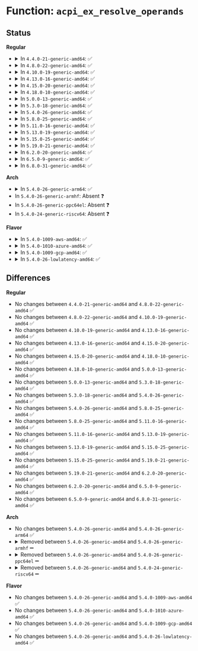 # Function: <code>acpi_ex_resolve_operands</code>

## Status
<b>Regular</b>
<ul>
<li>
<details>
<summary>In <code>4.4.0-21-generic-amd64</code>: ✅</summary>

```c
acpi_status acpi_ex_resolve_operands(u16 opcode, union acpi_operand_object * * stack_ptr, struct acpi_walk_state * walk_state)
```

```json
{
  "name": "acpi_ex_resolve_operands",
  "collision_type": "Unique Global",
  "inline_type": "No",
  "funcs": [
    {
      "addr": 18446744071583666252,
      "name": "acpi_ex_resolve_operands",
      "external": true,
      "loc": "drivers/acpi/acpica/exresop.c:133",
      "file": "drivers/acpi/acpica/exresop.c",
      "inline": "seen, unknown",
      "caller_inline": [],
      "caller_func": [
        "drivers/acpi/acpica/dsopcode.c:acpi_ds_eval_buffer_field_operands",
        "drivers/acpi/acpica/dsopcode.c:acpi_ds_eval_region_operands",
        "drivers/acpi/acpica/dsopcode.c:acpi_ds_eval_table_region_operands",
        "drivers/acpi/acpica/dsopcode.c:acpi_ds_eval_data_object_operands",
        "drivers/acpi/acpica/dswexec.c:acpi_ds_exec_end_op",
        "drivers/acpi/acpica/exoparg1.c:acpi_ex_opcode_1A_0T_1R"
      ]
    }
  ],
  "symbols": [
    {
      "addr": 18446744071583666252,
      "name": "acpi_ex_resolve_operands",
      "section": ".text",
      "bind": "STB_GLOBAL",
      "size": 1249
    }
  ]
}
```
</details>
</li>
<li>
<details>
<summary>In <code>4.8.0-22-generic-amd64</code>: ✅</summary>

```c
acpi_status acpi_ex_resolve_operands(u16 opcode, union acpi_operand_object * * stack_ptr, struct acpi_walk_state * walk_state)
```

```json
{
  "name": "acpi_ex_resolve_operands",
  "collision_type": "Unique Global",
  "inline_type": "No",
  "funcs": [
    {
      "addr": 18446744071583989144,
      "name": "acpi_ex_resolve_operands",
      "external": true,
      "loc": "drivers/acpi/acpica/exresop.c:133",
      "file": "drivers/acpi/acpica/exresop.c",
      "inline": "seen, unknown",
      "caller_inline": [],
      "caller_func": [
        "drivers/acpi/acpica/dsopcode.c:acpi_ds_eval_data_object_operands",
        "drivers/acpi/acpica/dsopcode.c:acpi_ds_eval_table_region_operands",
        "drivers/acpi/acpica/dsopcode.c:acpi_ds_eval_region_operands",
        "drivers/acpi/acpica/dsopcode.c:acpi_ds_eval_buffer_field_operands",
        "drivers/acpi/acpica/dswexec.c:acpi_ds_exec_end_op",
        "drivers/acpi/acpica/exoparg1.c:acpi_ex_opcode_1A_0T_1R"
      ]
    }
  ],
  "symbols": [
    {
      "addr": 18446744071583989144,
      "name": "acpi_ex_resolve_operands",
      "section": ".text",
      "bind": "STB_GLOBAL",
      "size": 1236
    }
  ]
}
```
</details>
</li>
<li>
<details>
<summary>In <code>4.10.0-19-generic-amd64</code>: ✅</summary>

```c
acpi_status acpi_ex_resolve_operands(u16 opcode, union acpi_operand_object * * stack_ptr, struct acpi_walk_state * walk_state)
```

```json
{
  "name": "acpi_ex_resolve_operands",
  "collision_type": "Unique Global",
  "inline_type": "No",
  "funcs": [
    {
      "addr": 18446744071584130540,
      "name": "acpi_ex_resolve_operands",
      "external": true,
      "loc": "drivers/acpi/acpica/exresop.c:133",
      "file": "drivers/acpi/acpica/exresop.c",
      "inline": "seen, unknown",
      "caller_inline": [],
      "caller_func": [
        "drivers/acpi/acpica/dsopcode.c:acpi_ds_eval_data_object_operands",
        "drivers/acpi/acpica/dsopcode.c:acpi_ds_eval_table_region_operands",
        "drivers/acpi/acpica/dsopcode.c:acpi_ds_eval_region_operands",
        "drivers/acpi/acpica/dsopcode.c:acpi_ds_eval_buffer_field_operands",
        "drivers/acpi/acpica/dswexec.c:acpi_ds_exec_end_op",
        "drivers/acpi/acpica/exoparg1.c:acpi_ex_opcode_1A_0T_1R"
      ]
    }
  ],
  "symbols": [
    {
      "addr": 18446744071584130540,
      "name": "acpi_ex_resolve_operands",
      "section": ".text",
      "bind": "STB_GLOBAL",
      "size": 1236
    }
  ]
}
```
</details>
</li>
<li>
<details>
<summary>In <code>4.13.0-16-generic-amd64</code>: ✅</summary>

```c
acpi_status acpi_ex_resolve_operands(u16 opcode, union acpi_operand_object * * stack_ptr, struct acpi_walk_state * walk_state)
```

```json
{
  "name": "acpi_ex_resolve_operands",
  "collision_type": "Unique Global",
  "inline_type": "No",
  "funcs": [
    {
      "addr": 18446744071584197670,
      "name": "acpi_ex_resolve_operands",
      "external": true,
      "loc": "drivers/acpi/acpica/exresop.c:133",
      "file": "drivers/acpi/acpica/exresop.c",
      "inline": "seen, unknown",
      "caller_inline": [],
      "caller_func": [
        "drivers/acpi/acpica/dsopcode.c:acpi_ds_eval_data_object_operands",
        "drivers/acpi/acpica/dsopcode.c:acpi_ds_eval_table_region_operands",
        "drivers/acpi/acpica/dsopcode.c:acpi_ds_eval_region_operands",
        "drivers/acpi/acpica/dsopcode.c:acpi_ds_eval_buffer_field_operands",
        "drivers/acpi/acpica/dswexec.c:acpi_ds_exec_end_op",
        "drivers/acpi/acpica/exoparg1.c:acpi_ex_opcode_1A_0T_1R"
      ]
    }
  ],
  "symbols": [
    {
      "addr": 18446744071584197670,
      "name": "acpi_ex_resolve_operands",
      "section": ".text",
      "bind": "STB_GLOBAL",
      "size": 1230
    }
  ]
}
```
</details>
</li>
<li>
<details>
<summary>In <code>4.15.0-20-generic-amd64</code>: ✅</summary>

```c
acpi_status acpi_ex_resolve_operands(u16 opcode, union acpi_operand_object * * stack_ptr, struct acpi_walk_state * walk_state)
```

```json
{
  "name": "acpi_ex_resolve_operands",
  "collision_type": "Unique Global",
  "inline_type": "No",
  "funcs": [
    {
      "addr": 18446744071584521158,
      "name": "acpi_ex_resolve_operands",
      "external": true,
      "loc": "drivers/acpi/acpica/exresop.c:133",
      "file": "drivers/acpi/acpica/exresop.c",
      "inline": "seen, unknown",
      "caller_inline": [],
      "caller_func": [
        "drivers/acpi/acpica/dsopcode.c:acpi_ds_eval_data_object_operands",
        "drivers/acpi/acpica/dsopcode.c:acpi_ds_eval_table_region_operands",
        "drivers/acpi/acpica/dsopcode.c:acpi_ds_eval_region_operands",
        "drivers/acpi/acpica/dsopcode.c:acpi_ds_eval_buffer_field_operands",
        "drivers/acpi/acpica/dswexec.c:acpi_ds_exec_end_op",
        "drivers/acpi/acpica/exoparg1.c:acpi_ex_opcode_1A_0T_1R"
      ]
    }
  ],
  "symbols": [
    {
      "addr": 18446744071584521158,
      "name": "acpi_ex_resolve_operands",
      "section": ".text",
      "bind": "STB_GLOBAL",
      "size": 2362
    }
  ]
}
```
</details>
</li>
<li>
<details>
<summary>In <code>4.18.0-10-generic-amd64</code>: ✅</summary>

```c
acpi_status acpi_ex_resolve_operands(u16 opcode, union acpi_operand_object * * stack_ptr, struct acpi_walk_state * walk_state)
```

```json
{
  "name": "acpi_ex_resolve_operands",
  "collision_type": "Unique Global",
  "inline_type": "No",
  "funcs": [
    {
      "addr": 18446744071584745495,
      "name": "acpi_ex_resolve_operands",
      "external": true,
      "loc": "drivers/acpi/acpica/exresop.c:99",
      "file": "drivers/acpi/acpica/exresop.c",
      "inline": "seen, unknown",
      "caller_inline": [],
      "caller_func": [
        "drivers/acpi/acpica/dsopcode.c:acpi_ds_eval_data_object_operands",
        "drivers/acpi/acpica/dsopcode.c:acpi_ds_eval_table_region_operands",
        "drivers/acpi/acpica/dsopcode.c:acpi_ds_eval_region_operands",
        "drivers/acpi/acpica/dsopcode.c:acpi_ds_eval_buffer_field_operands",
        "drivers/acpi/acpica/dswexec.c:acpi_ds_exec_end_op",
        "drivers/acpi/acpica/exoparg1.c:acpi_ex_opcode_1A_0T_1R"
      ]
    }
  ],
  "symbols": [
    {
      "addr": 18446744071584745495,
      "name": "acpi_ex_resolve_operands",
      "section": ".text",
      "bind": "STB_GLOBAL",
      "size": 2367
    }
  ]
}
```
</details>
</li>
<li>
<details>
<summary>In <code>5.0.0-13-generic-amd64</code>: ✅</summary>

```c
acpi_status acpi_ex_resolve_operands(u16 opcode, union acpi_operand_object * * stack_ptr, struct acpi_walk_state * walk_state)
```

```json
{
  "name": "acpi_ex_resolve_operands",
  "collision_type": "Unique Global",
  "inline_type": "No",
  "funcs": [
    {
      "addr": 18446744071584845363,
      "name": "acpi_ex_resolve_operands",
      "external": true,
      "loc": "drivers/acpi/acpica/exresop.c:99",
      "file": "drivers/acpi/acpica/exresop.c",
      "inline": "seen, unknown",
      "caller_inline": [],
      "caller_func": [
        "drivers/acpi/acpica/dsopcode.c:acpi_ds_eval_data_object_operands",
        "drivers/acpi/acpica/dsopcode.c:acpi_ds_eval_table_region_operands",
        "drivers/acpi/acpica/dsopcode.c:acpi_ds_eval_region_operands",
        "drivers/acpi/acpica/dsopcode.c:acpi_ds_eval_buffer_field_operands",
        "drivers/acpi/acpica/dswexec.c:acpi_ds_exec_end_op",
        "drivers/acpi/acpica/exoparg1.c:acpi_ex_opcode_1A_0T_1R"
      ]
    }
  ],
  "symbols": [
    {
      "addr": 18446744071584845363,
      "name": "acpi_ex_resolve_operands",
      "section": ".text",
      "bind": "STB_GLOBAL",
      "size": 2481
    }
  ]
}
```
</details>
</li>
<li>
<details>
<summary>In <code>5.3.0-18-generic-amd64</code>: ✅</summary>

```c
acpi_status acpi_ex_resolve_operands(u16 opcode, union acpi_operand_object * * stack_ptr, struct acpi_walk_state * walk_state)
```

```json
{
  "name": "acpi_ex_resolve_operands",
  "collision_type": "Unique Global",
  "inline_type": "No",
  "funcs": [
    {
      "addr": 18446744071585049025,
      "name": "acpi_ex_resolve_operands",
      "external": true,
      "loc": "drivers/acpi/acpica/exresop.c:99",
      "file": "drivers/acpi/acpica/exresop.c",
      "inline": "seen, unknown",
      "caller_inline": [],
      "caller_func": [
        "drivers/acpi/acpica/dsopcode.c:acpi_ds_eval_data_object_operands",
        "drivers/acpi/acpica/dsopcode.c:acpi_ds_eval_table_region_operands",
        "drivers/acpi/acpica/dsopcode.c:acpi_ds_eval_region_operands",
        "drivers/acpi/acpica/dsopcode.c:acpi_ds_eval_buffer_field_operands",
        "drivers/acpi/acpica/dswexec.c:acpi_ds_exec_end_op",
        "drivers/acpi/acpica/exoparg1.c:acpi_ex_opcode_1A_0T_1R"
      ]
    }
  ],
  "symbols": [
    {
      "addr": 18446744071585049025,
      "name": "acpi_ex_resolve_operands",
      "section": ".text",
      "bind": "STB_GLOBAL",
      "size": 2481
    }
  ]
}
```
</details>
</li>
<li>
<details>
<summary>In <code>5.4.0-26-generic-amd64</code>: ✅</summary>

```c
acpi_status acpi_ex_resolve_operands(u16 opcode, union acpi_operand_object * * stack_ptr, struct acpi_walk_state * walk_state)
```

```json
{
  "name": "acpi_ex_resolve_operands",
  "collision_type": "Unique Global",
  "inline_type": "No",
  "funcs": [
    {
      "addr": 18446744071585185110,
      "name": "acpi_ex_resolve_operands",
      "external": true,
      "loc": "drivers/acpi/acpica/exresop.c:99",
      "file": "drivers/acpi/acpica/exresop.c",
      "inline": "seen, unknown",
      "caller_inline": [],
      "caller_func": [
        "drivers/acpi/acpica/dsopcode.c:acpi_ds_eval_data_object_operands",
        "drivers/acpi/acpica/dsopcode.c:acpi_ds_eval_table_region_operands",
        "drivers/acpi/acpica/dsopcode.c:acpi_ds_eval_region_operands",
        "drivers/acpi/acpica/dsopcode.c:acpi_ds_eval_buffer_field_operands",
        "drivers/acpi/acpica/dswexec.c:acpi_ds_exec_end_op",
        "drivers/acpi/acpica/exoparg1.c:acpi_ex_opcode_1A_0T_1R"
      ]
    }
  ],
  "symbols": [
    {
      "addr": 18446744071585185110,
      "name": "acpi_ex_resolve_operands",
      "section": ".text",
      "bind": "STB_GLOBAL",
      "size": 2481
    }
  ]
}
```
</details>
</li>
<li>
<details>
<summary>In <code>5.8.0-25-generic-amd64</code>: ✅</summary>

```c
acpi_status acpi_ex_resolve_operands(u16 opcode, union acpi_operand_object * * stack_ptr, struct acpi_walk_state * walk_state)
```

```json
{
  "name": "acpi_ex_resolve_operands",
  "collision_type": "Unique Global",
  "inline_type": "No",
  "funcs": [
    {
      "addr": 18446744071585890437,
      "name": "acpi_ex_resolve_operands",
      "external": true,
      "loc": "drivers/acpi/acpica/exresop.c:99",
      "file": "drivers/acpi/acpica/exresop.c",
      "inline": "seen, unknown",
      "caller_inline": [],
      "caller_func": [
        "drivers/acpi/acpica/dsopcode.c:acpi_ds_eval_data_object_operands",
        "drivers/acpi/acpica/dsopcode.c:acpi_ds_eval_table_region_operands",
        "drivers/acpi/acpica/dsopcode.c:acpi_ds_eval_region_operands",
        "drivers/acpi/acpica/dsopcode.c:acpi_ds_eval_buffer_field_operands",
        "drivers/acpi/acpica/dswexec.c:acpi_ds_exec_end_op",
        "drivers/acpi/acpica/exoparg1.c:acpi_ex_opcode_1A_0T_1R"
      ]
    }
  ],
  "symbols": [
    {
      "addr": 18446744071585890437,
      "name": "acpi_ex_resolve_operands",
      "section": ".text",
      "bind": "STB_GLOBAL",
      "size": 2481
    }
  ]
}
```
</details>
</li>
<li>
<details>
<summary>In <code>5.11.0-16-generic-amd64</code>: ✅</summary>

```c
acpi_status acpi_ex_resolve_operands(u16 opcode, union acpi_operand_object * * stack_ptr, struct acpi_walk_state * walk_state)
```

```json
{
  "name": "acpi_ex_resolve_operands",
  "collision_type": "Unique Global",
  "inline_type": "No",
  "funcs": [
    {
      "addr": 18446744071586011790,
      "name": "acpi_ex_resolve_operands",
      "external": true,
      "loc": "drivers/acpi/acpica/exresop.c:99",
      "file": "drivers/acpi/acpica/exresop.c",
      "inline": "seen, unknown",
      "caller_inline": [],
      "caller_func": [
        "drivers/acpi/acpica/dsopcode.c:acpi_ds_eval_data_object_operands",
        "drivers/acpi/acpica/dsopcode.c:acpi_ds_eval_table_region_operands",
        "drivers/acpi/acpica/dsopcode.c:acpi_ds_eval_region_operands",
        "drivers/acpi/acpica/dsopcode.c:acpi_ds_eval_buffer_field_operands",
        "drivers/acpi/acpica/dswexec.c:acpi_ds_exec_end_op",
        "drivers/acpi/acpica/exoparg1.c:acpi_ex_opcode_1A_0T_1R"
      ]
    }
  ],
  "symbols": [
    {
      "addr": 18446744071586011790,
      "name": "acpi_ex_resolve_operands",
      "section": ".text",
      "bind": "STB_GLOBAL",
      "size": 2481
    }
  ]
}
```
</details>
</li>
<li>
<details>
<summary>In <code>5.13.0-19-generic-amd64</code>: ✅</summary>

```c
acpi_status acpi_ex_resolve_operands(u16 opcode, union acpi_operand_object * * stack_ptr, struct acpi_walk_state * walk_state)
```

```json
{
  "name": "acpi_ex_resolve_operands",
  "collision_type": "Unique Global",
  "inline_type": "No",
  "funcs": [
    {
      "addr": 18446744071585888806,
      "name": "acpi_ex_resolve_operands",
      "external": true,
      "loc": "drivers/acpi/acpica/exresop.c:99",
      "file": "drivers/acpi/acpica/exresop.c",
      "inline": "seen, unknown",
      "caller_inline": [],
      "caller_func": [
        "drivers/acpi/acpica/dsopcode.c:acpi_ds_eval_data_object_operands",
        "drivers/acpi/acpica/dsopcode.c:acpi_ds_eval_table_region_operands",
        "drivers/acpi/acpica/dsopcode.c:acpi_ds_eval_region_operands",
        "drivers/acpi/acpica/dsopcode.c:acpi_ds_eval_buffer_field_operands",
        "drivers/acpi/acpica/dswexec.c:acpi_ds_exec_end_op",
        "drivers/acpi/acpica/exoparg1.c:acpi_ex_opcode_1A_0T_1R"
      ]
    }
  ],
  "symbols": [
    {
      "addr": 18446744071585888806,
      "name": "acpi_ex_resolve_operands",
      "section": ".text",
      "bind": "STB_GLOBAL",
      "size": 2478
    }
  ]
}
```
</details>
</li>
<li>
<details>
<summary>In <code>5.15.0-25-generic-amd64</code>: ✅</summary>

```c
acpi_status acpi_ex_resolve_operands(u16 opcode, union acpi_operand_object * * stack_ptr, struct acpi_walk_state * walk_state)
```

```json
{
  "name": "acpi_ex_resolve_operands",
  "collision_type": "Unique Global",
  "inline_type": "No",
  "funcs": [
    {
      "addr": 18446744071586376271,
      "name": "acpi_ex_resolve_operands",
      "external": true,
      "loc": "drivers/acpi/acpica/exresop.c:99",
      "file": "drivers/acpi/acpica/exresop.c",
      "inline": "seen, unknown",
      "caller_inline": [],
      "caller_func": [
        "drivers/acpi/acpica/dsopcode.c:acpi_ds_eval_data_object_operands",
        "drivers/acpi/acpica/dsopcode.c:acpi_ds_eval_table_region_operands",
        "drivers/acpi/acpica/dsopcode.c:acpi_ds_eval_region_operands",
        "drivers/acpi/acpica/dsopcode.c:acpi_ds_eval_buffer_field_operands",
        "drivers/acpi/acpica/dswexec.c:acpi_ds_exec_end_op",
        "drivers/acpi/acpica/exoparg1.c:acpi_ex_opcode_1A_0T_1R"
      ]
    }
  ],
  "symbols": [
    {
      "addr": 18446744071586376271,
      "name": "acpi_ex_resolve_operands",
      "section": ".text",
      "bind": "STB_GLOBAL",
      "size": 2478
    }
  ]
}
```
</details>
</li>
<li>
<details>
<summary>In <code>5.19.0-21-generic-amd64</code>: ✅</summary>

```c
acpi_status acpi_ex_resolve_operands(u16 opcode, union acpi_operand_object * * stack_ptr, struct acpi_walk_state * walk_state)
```

```json
{
  "name": "acpi_ex_resolve_operands",
  "collision_type": "Unique Global",
  "inline_type": "No",
  "funcs": [
    {
      "addr": 18446744071587624070,
      "name": "acpi_ex_resolve_operands",
      "external": true,
      "loc": "drivers/acpi/acpica/exresop.c:99",
      "file": "drivers/acpi/acpica/exresop.c",
      "inline": "seen, unknown",
      "caller_inline": [],
      "caller_func": [
        "drivers/acpi/acpica/dsopcode.c:acpi_ds_eval_data_object_operands",
        "drivers/acpi/acpica/dsopcode.c:acpi_ds_eval_table_region_operands",
        "drivers/acpi/acpica/dsopcode.c:acpi_ds_eval_region_operands",
        "drivers/acpi/acpica/dsopcode.c:acpi_ds_eval_buffer_field_operands",
        "drivers/acpi/acpica/dswexec.c:acpi_ds_exec_end_op",
        "drivers/acpi/acpica/exoparg1.c:acpi_ex_opcode_1A_0T_1R"
      ]
    }
  ],
  "symbols": [
    {
      "addr": 18446744071587624070,
      "name": "acpi_ex_resolve_operands",
      "section": ".text",
      "bind": "STB_GLOBAL",
      "size": 2539
    }
  ]
}
```
</details>
</li>
<li>
<details>
<summary>In <code>6.2.0-20-generic-amd64</code>: ✅</summary>

```c
acpi_status acpi_ex_resolve_operands(u16 opcode, union acpi_operand_object * * stack_ptr, struct acpi_walk_state * walk_state)
```

```json
{
  "name": "acpi_ex_resolve_operands",
  "collision_type": "Unique Global",
  "inline_type": "No",
  "funcs": [
    {
      "addr": 18446744071588921504,
      "name": "acpi_ex_resolve_operands",
      "external": true,
      "loc": "drivers/acpi/acpica/exresop.c:99",
      "file": "drivers/acpi/acpica/exresop.c",
      "inline": "seen, unknown",
      "caller_inline": [],
      "caller_func": [
        "drivers/acpi/acpica/dsopcode.c:acpi_ds_eval_data_object_operands",
        "drivers/acpi/acpica/dsopcode.c:acpi_ds_eval_table_region_operands",
        "drivers/acpi/acpica/dsopcode.c:acpi_ds_eval_region_operands",
        "drivers/acpi/acpica/dsopcode.c:acpi_ds_eval_buffer_field_operands",
        "drivers/acpi/acpica/dswexec.c:acpi_ds_exec_end_op",
        "drivers/acpi/acpica/exoparg1.c:acpi_ex_opcode_1A_0T_1R"
      ]
    }
  ],
  "symbols": [
    {
      "addr": 18446744071588921504,
      "name": "acpi_ex_resolve_operands",
      "section": ".text",
      "bind": "STB_GLOBAL",
      "size": 2854
    }
  ]
}
```
</details>
</li>
<li>
<details>
<summary>In <code>6.5.0-9-generic-amd64</code>: ✅</summary>

```c
acpi_status acpi_ex_resolve_operands(u16 opcode, union acpi_operand_object * * stack_ptr, struct acpi_walk_state * walk_state)
```

```json
{
  "name": "acpi_ex_resolve_operands",
  "collision_type": "Unique Global",
  "inline_type": "No",
  "funcs": [
    {
      "addr": 18446744071589211568,
      "name": "acpi_ex_resolve_operands",
      "external": true,
      "loc": "drivers/acpi/acpica/exresop.c:99",
      "file": "drivers/acpi/acpica/exresop.c",
      "inline": "seen, unknown",
      "caller_inline": [],
      "caller_func": [
        "drivers/acpi/acpica/dsopcode.c:acpi_ds_eval_data_object_operands",
        "drivers/acpi/acpica/dsopcode.c:acpi_ds_eval_table_region_operands",
        "drivers/acpi/acpica/dsopcode.c:acpi_ds_eval_region_operands",
        "drivers/acpi/acpica/dsopcode.c:acpi_ds_eval_buffer_field_operands",
        "drivers/acpi/acpica/dswexec.c:acpi_ds_exec_end_op",
        "drivers/acpi/acpica/exoparg1.c:acpi_ex_opcode_1A_0T_1R"
      ]
    }
  ],
  "symbols": [
    {
      "addr": 18446744071589211568,
      "name": "acpi_ex_resolve_operands",
      "section": ".text",
      "bind": "STB_GLOBAL",
      "size": 2866
    }
  ]
}
```
</details>
</li>
<li>
<details>
<summary>In <code>6.8.0-31-generic-amd64</code>: ✅</summary>

```c
acpi_status acpi_ex_resolve_operands(u16 opcode, union acpi_operand_object * * stack_ptr, struct acpi_walk_state * walk_state)
```

```json
{
  "name": "acpi_ex_resolve_operands",
  "collision_type": "Unique Global",
  "inline_type": "No",
  "funcs": [
    {
      "addr": 18446744071589518080,
      "name": "acpi_ex_resolve_operands",
      "external": true,
      "loc": "drivers/acpi/acpica/exresop.c:99",
      "file": "drivers/acpi/acpica/exresop.c",
      "inline": "seen, unknown",
      "caller_inline": [],
      "caller_func": [
        "drivers/acpi/acpica/dsopcode.c:acpi_ds_eval_data_object_operands",
        "drivers/acpi/acpica/dsopcode.c:acpi_ds_eval_table_region_operands",
        "drivers/acpi/acpica/dsopcode.c:acpi_ds_eval_region_operands",
        "drivers/acpi/acpica/dsopcode.c:acpi_ds_eval_buffer_field_operands",
        "drivers/acpi/acpica/dswexec.c:acpi_ds_exec_end_op",
        "drivers/acpi/acpica/exoparg1.c:acpi_ex_opcode_1A_0T_1R"
      ]
    }
  ],
  "symbols": [
    {
      "addr": 18446744071589518080,
      "name": "acpi_ex_resolve_operands",
      "section": ".text",
      "bind": "STB_GLOBAL",
      "size": 2866
    }
  ]
}
```
</details>
</li>
</ul>
<b>Arch</b>
<ul>
<li>
<details>
<summary>In <code>5.4.0-26-generic-arm64</code>: ✅</summary>

```c
acpi_status acpi_ex_resolve_operands(u16 opcode, union acpi_operand_object * * stack_ptr, struct acpi_walk_state * walk_state)
```

```json
{
  "name": "acpi_ex_resolve_operands",
  "collision_type": "Unique Global",
  "inline_type": "No",
  "funcs": [
    {
      "addr": 18446603336497532712,
      "name": "acpi_ex_resolve_operands",
      "external": true,
      "loc": "drivers/acpi/acpica/exresop.c:99",
      "file": "drivers/acpi/acpica/exresop.c",
      "inline": "seen, unknown",
      "caller_inline": [],
      "caller_func": [
        "drivers/acpi/acpica/dsopcode.c:acpi_ds_eval_data_object_operands",
        "drivers/acpi/acpica/dsopcode.c:acpi_ds_eval_table_region_operands",
        "drivers/acpi/acpica/dsopcode.c:acpi_ds_eval_region_operands",
        "drivers/acpi/acpica/dsopcode.c:acpi_ds_eval_buffer_field_operands",
        "drivers/acpi/acpica/dswexec.c:acpi_ds_exec_end_op",
        "drivers/acpi/acpica/exoparg1.c:acpi_ex_opcode_1A_0T_1R"
      ]
    }
  ],
  "symbols": [
    {
      "addr": 18446603336497532712,
      "name": "acpi_ex_resolve_operands",
      "section": ".text",
      "bind": "STB_GLOBAL",
      "size": 1296
    }
  ]
}
```
</details>
</li>
<li>
In <code>5.4.0-26-generic-armhf</code>: Absent ❓
</li>
<li>
In <code>5.4.0-26-generic-ppc64el</code>: Absent ❓
</li>
<li>
In <code>5.4.0-24-generic-riscv64</code>: Absent ❓
</li>
</ul>
<b>Flavor</b>
<ul>
<li>
<details>
<summary>In <code>5.4.0-1009-aws-amd64</code>: ✅</summary>

```c
acpi_status acpi_ex_resolve_operands(u16 opcode, union acpi_operand_object * * stack_ptr, struct acpi_walk_state * walk_state)
```

```json
{
  "name": "acpi_ex_resolve_operands",
  "collision_type": "Unique Global",
  "inline_type": "No",
  "funcs": [
    {
      "addr": 18446744071585065875,
      "name": "acpi_ex_resolve_operands",
      "external": true,
      "loc": "drivers/acpi/acpica/exresop.c:99",
      "file": "drivers/acpi/acpica/exresop.c",
      "inline": "seen, unknown",
      "caller_inline": [],
      "caller_func": [
        "drivers/acpi/acpica/dsopcode.c:acpi_ds_eval_data_object_operands",
        "drivers/acpi/acpica/dsopcode.c:acpi_ds_eval_table_region_operands",
        "drivers/acpi/acpica/dsopcode.c:acpi_ds_eval_region_operands",
        "drivers/acpi/acpica/dsopcode.c:acpi_ds_eval_buffer_field_operands",
        "drivers/acpi/acpica/dswexec.c:acpi_ds_exec_end_op",
        "drivers/acpi/acpica/exoparg1.c:acpi_ex_opcode_1A_0T_1R"
      ]
    }
  ],
  "symbols": [
    {
      "addr": 18446744071585065875,
      "name": "acpi_ex_resolve_operands",
      "section": ".text",
      "bind": "STB_GLOBAL",
      "size": 1376
    }
  ]
}
```
</details>
</li>
<li>
<details>
<summary>In <code>5.4.0-1010-azure-amd64</code>: ✅</summary>

```c
acpi_status acpi_ex_resolve_operands(u16 opcode, union acpi_operand_object * * stack_ptr, struct acpi_walk_state * walk_state)
```

```json
{
  "name": "acpi_ex_resolve_operands",
  "collision_type": "Unique Global",
  "inline_type": "No",
  "funcs": [
    {
      "addr": 18446744071584981387,
      "name": "acpi_ex_resolve_operands",
      "external": true,
      "loc": "drivers/acpi/acpica/exresop.c:99",
      "file": "drivers/acpi/acpica/exresop.c",
      "inline": "seen, unknown",
      "caller_inline": [],
      "caller_func": [
        "drivers/acpi/acpica/dsopcode.c:acpi_ds_eval_data_object_operands",
        "drivers/acpi/acpica/dsopcode.c:acpi_ds_eval_table_region_operands",
        "drivers/acpi/acpica/dsopcode.c:acpi_ds_eval_region_operands",
        "drivers/acpi/acpica/dsopcode.c:acpi_ds_eval_buffer_field_operands",
        "drivers/acpi/acpica/dswexec.c:acpi_ds_exec_end_op",
        "drivers/acpi/acpica/exoparg1.c:acpi_ex_opcode_1A_0T_1R"
      ]
    }
  ],
  "symbols": [
    {
      "addr": 18446744071584981387,
      "name": "acpi_ex_resolve_operands",
      "section": ".text",
      "bind": "STB_GLOBAL",
      "size": 1376
    }
  ]
}
```
</details>
</li>
<li>
<details>
<summary>In <code>5.4.0-1009-gcp-amd64</code>: ✅</summary>

```c
acpi_status acpi_ex_resolve_operands(u16 opcode, union acpi_operand_object * * stack_ptr, struct acpi_walk_state * walk_state)
```

```json
{
  "name": "acpi_ex_resolve_operands",
  "collision_type": "Unique Global",
  "inline_type": "No",
  "funcs": [
    {
      "addr": 18446744071585136694,
      "name": "acpi_ex_resolve_operands",
      "external": true,
      "loc": "drivers/acpi/acpica/exresop.c:99",
      "file": "drivers/acpi/acpica/exresop.c",
      "inline": "seen, unknown",
      "caller_inline": [],
      "caller_func": [
        "drivers/acpi/acpica/dsopcode.c:acpi_ds_eval_data_object_operands",
        "drivers/acpi/acpica/dsopcode.c:acpi_ds_eval_table_region_operands",
        "drivers/acpi/acpica/dsopcode.c:acpi_ds_eval_region_operands",
        "drivers/acpi/acpica/dsopcode.c:acpi_ds_eval_buffer_field_operands",
        "drivers/acpi/acpica/dswexec.c:acpi_ds_exec_end_op",
        "drivers/acpi/acpica/exoparg1.c:acpi_ex_opcode_1A_0T_1R"
      ]
    }
  ],
  "symbols": [
    {
      "addr": 18446744071585136694,
      "name": "acpi_ex_resolve_operands",
      "section": ".text",
      "bind": "STB_GLOBAL",
      "size": 2481
    }
  ]
}
```
</details>
</li>
<li>
<details>
<summary>In <code>5.4.0-26-lowlatency-amd64</code>: ✅</summary>

```c
acpi_status acpi_ex_resolve_operands(u16 opcode, union acpi_operand_object * * stack_ptr, struct acpi_walk_state * walk_state)
```

```json
{
  "name": "acpi_ex_resolve_operands",
  "collision_type": "Unique Global",
  "inline_type": "No",
  "funcs": [
    {
      "addr": 18446744071585242854,
      "name": "acpi_ex_resolve_operands",
      "external": true,
      "loc": "drivers/acpi/acpica/exresop.c:99",
      "file": "drivers/acpi/acpica/exresop.c",
      "inline": "seen, unknown",
      "caller_inline": [],
      "caller_func": [
        "drivers/acpi/acpica/dsopcode.c:acpi_ds_eval_data_object_operands",
        "drivers/acpi/acpica/dsopcode.c:acpi_ds_eval_table_region_operands",
        "drivers/acpi/acpica/dsopcode.c:acpi_ds_eval_region_operands",
        "drivers/acpi/acpica/dsopcode.c:acpi_ds_eval_buffer_field_operands",
        "drivers/acpi/acpica/dswexec.c:acpi_ds_exec_end_op",
        "drivers/acpi/acpica/exoparg1.c:acpi_ex_opcode_1A_0T_1R"
      ]
    }
  ],
  "symbols": [
    {
      "addr": 18446744071585242854,
      "name": "acpi_ex_resolve_operands",
      "section": ".text",
      "bind": "STB_GLOBAL",
      "size": 2481
    }
  ]
}
```
</details>
</li>
</ul>

## Differences
<b>Regular</b>
<ul>
<li>
No changes between <code>4.4.0-21-generic-amd64</code> and <code>4.8.0-22-generic-amd64</code> ✅
</li>
<li>
No changes between <code>4.8.0-22-generic-amd64</code> and <code>4.10.0-19-generic-amd64</code> ✅
</li>
<li>
No changes between <code>4.10.0-19-generic-amd64</code> and <code>4.13.0-16-generic-amd64</code> ✅
</li>
<li>
No changes between <code>4.13.0-16-generic-amd64</code> and <code>4.15.0-20-generic-amd64</code> ✅
</li>
<li>
No changes between <code>4.15.0-20-generic-amd64</code> and <code>4.18.0-10-generic-amd64</code> ✅
</li>
<li>
No changes between <code>4.18.0-10-generic-amd64</code> and <code>5.0.0-13-generic-amd64</code> ✅
</li>
<li>
No changes between <code>5.0.0-13-generic-amd64</code> and <code>5.3.0-18-generic-amd64</code> ✅
</li>
<li>
No changes between <code>5.3.0-18-generic-amd64</code> and <code>5.4.0-26-generic-amd64</code> ✅
</li>
<li>
No changes between <code>5.4.0-26-generic-amd64</code> and <code>5.8.0-25-generic-amd64</code> ✅
</li>
<li>
No changes between <code>5.8.0-25-generic-amd64</code> and <code>5.11.0-16-generic-amd64</code> ✅
</li>
<li>
No changes between <code>5.11.0-16-generic-amd64</code> and <code>5.13.0-19-generic-amd64</code> ✅
</li>
<li>
No changes between <code>5.13.0-19-generic-amd64</code> and <code>5.15.0-25-generic-amd64</code> ✅
</li>
<li>
No changes between <code>5.15.0-25-generic-amd64</code> and <code>5.19.0-21-generic-amd64</code> ✅
</li>
<li>
No changes between <code>5.19.0-21-generic-amd64</code> and <code>6.2.0-20-generic-amd64</code> ✅
</li>
<li>
No changes between <code>6.2.0-20-generic-amd64</code> and <code>6.5.0-9-generic-amd64</code> ✅
</li>
<li>
No changes between <code>6.5.0-9-generic-amd64</code> and <code>6.8.0-31-generic-amd64</code> ✅
</li>
</ul>
<b>Arch</b>
<ul>
<li>
No changes between <code>5.4.0-26-generic-amd64</code> and <code>5.4.0-26-generic-arm64</code> ✅
</li>
<li>
<details>
<summary>Removed between <code>5.4.0-26-generic-amd64</code> and <code>5.4.0-26-generic-armhf</code> ➖</summary>

```c
acpi_status acpi_ex_resolve_operands(u16 opcode, union acpi_operand_object * * stack_ptr, struct acpi_walk_state * walk_state)
```
</details>
</li>
<li>
<details>
<summary>Removed between <code>5.4.0-26-generic-amd64</code> and <code>5.4.0-26-generic-ppc64el</code> ➖</summary>

```c
acpi_status acpi_ex_resolve_operands(u16 opcode, union acpi_operand_object * * stack_ptr, struct acpi_walk_state * walk_state)
```
</details>
</li>
<li>
<details>
<summary>Removed between <code>5.4.0-26-generic-amd64</code> and <code>5.4.0-24-generic-riscv64</code> ➖</summary>

```c
acpi_status acpi_ex_resolve_operands(u16 opcode, union acpi_operand_object * * stack_ptr, struct acpi_walk_state * walk_state)
```
</details>
</li>
</ul>
<b>Flavor</b>
<ul>
<li>
No changes between <code>5.4.0-26-generic-amd64</code> and <code>5.4.0-1009-aws-amd64</code> ✅
</li>
<li>
No changes between <code>5.4.0-26-generic-amd64</code> and <code>5.4.0-1010-azure-amd64</code> ✅
</li>
<li>
No changes between <code>5.4.0-26-generic-amd64</code> and <code>5.4.0-1009-gcp-amd64</code> ✅
</li>
<li>
No changes between <code>5.4.0-26-generic-amd64</code> and <code>5.4.0-26-lowlatency-amd64</code> ✅
</li>
</ul>
